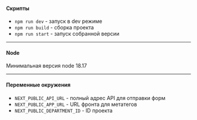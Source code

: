 #### Скрипты

-   `npm run dev` - запуск в dev режиме
-   `npm run build` - сборка проекта
-   `npm run start` - запуск собранной версии

---

#### Node

Минимальная версия node 18.17

---

#### Переменные окружения

-   `NEXT_PUBLIC_API_URL` - полный адрес API для отправки форм
-   `NEXT_PUBLIC_APP_URL` - URL фронта для метатегов
-   `NEXT_PUBLIC_DEPARTMENT_ID` - ID проекта
